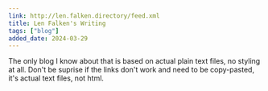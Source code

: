 ```yaml
---
link: http://len.falken.directory/feed.xml
title: Len Falken's Writing
tags: ["blog"]
added_date: 2024-03-29
---
```


The only blog I know about that is based on actual plain text files, no styling
at all. Don't be suprise if the links don't work and need to be copy-pasted, it's
actual text files, not html.


